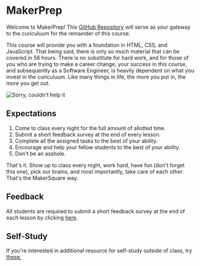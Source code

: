 # MakerPrep

Welcome to MakerPrep! This [GitHub Repository](http://readwrite.com/2013/09/30/understanding-github-a-journey-for-beginners-part-1) will serve as your gateway to the curiculuum for the remainder of this course.

This course will provide you with a foundation in HTML, CSS, and JavaScript. That being said, there is only so much material that can be covered in 56 hours. There is no substitute for hard work, and for those of you who are trying to make a career change, your success in this course, and subsequently as a Software Engineer, is heavily dependent on what you invest in the curiculuum. Like many things in life, the more you put in, the more you get out.

![Sorry, couldn't help it](https://creativesystemsthinking.files.wordpress.com/2014/10/10365568_477806255683648_2266292705547768994_o.jpg)

## Expectations

1. Come to class every night for the full amount of allotted time.
2. Submit a short feedback survey at the end of every lesson.
3. Complete all the assigned tasks to the best of your ability.
4. Encourage and help your fellow students to the best of your ability.
5. Don't be an asshole.

That's it. Show up to class every night, work hard, have fun (don't forget this one), pick our brains, and most importantly, take care of each other. That's the MakerSquare way.

## Feedback

All students are required to submit a short feedback survey at the end of each lesson by clicking [here](http://goo.gl/forms/Jzs6nFYifq).

## Self-Study

If you're interested in additional resource for self-study outside of class, try [these.](resources/self_learning.md)